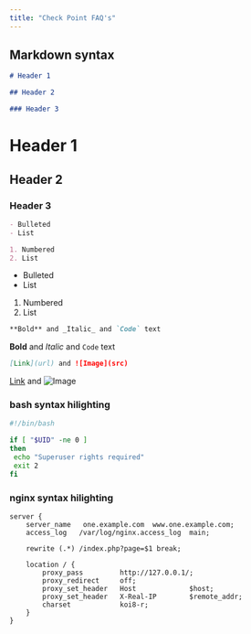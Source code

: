 ```yaml
---
title: "Check Point FAQ's"
---
```


## Markdown syntax


```markdown
# Header 1

## Header 2

### Header 3
```
# Header 1

## Header 2

### Header 3

```markdown
- Bulleted
- List

1. Numbered
2. List
```

- Bulleted
- List

1. Numbered
2. List

```markdown
**Bold** and _Italic_ and `Code` text
```

**Bold** and _Italic_ and `Code` text

```markdown
[Link](url) and ![Image](src)
```

[Link](url) and ![Image](src)

### bash syntax hilighting

```bash
#!/bin/bash

if [ "$UID" -ne 0 ]
then
 echo "Superuser rights required"
 exit 2
fi
```

### nginx syntax hilighting

```nginx
server {
    server_name   one.example.com  www.one.example.com;
    access_log   /var/log/nginx.access_log  main;

    rewrite (.*) /index.php?page=$1 break;

    location / {
        proxy_pass         http://127.0.0.1/;
        proxy_redirect     off;
        proxy_set_header   Host             $host;
        proxy_set_header   X-Real-IP        $remote_addr;
        charset            koi8-r;
    }
}
```
